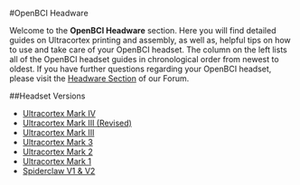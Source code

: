 #OpenBCI Headware


Welcome to the **OpenBCI Headware** section. Here you will find detailed guides on Ultracortex printing and assembly, as well as, helpful tips on how to use and take care of your OpenBCI headset. The column on the left lists all of the OpenBCI headset guides in chronological order from newest to oldest. If you have further questions regarding your OpenBCI headset, please visit the [Headware Section](http://openbci.com/index.php/forum/#/categories/headware) of our Forum.

##Headset Versions
* [Ultracortex Mark IV](http://docs.openbci.com/Headware/01-Ultracortex-Mark-IV)
* [Ultracortex Mark III (Revised)](http://docs.openbci.com/Headware/02-Ultracortex-Mark-III-Nova-Revised)
* [Ultracortex Mark III](http://docs.openbci.com/Headware/03-Ultracortex-Mark-III-Nova)
* [Ultracortex Mark 3](http://docs.openbci.com/Headware/04-Ultracortex-Mark-III)
* [Ultracortex Mark 2](http://docs.openbci.com/Headware/05-Ultracortex-Mark-II)
* [Ultracortex Mark 1](http://docs.openbci.com/Headware/06-Ultracortex-Mark-I)
* [Spiderclaw V1 & V2](http://docs.openbci.com/Headware/07-Spiderclaw-V1-V2)
